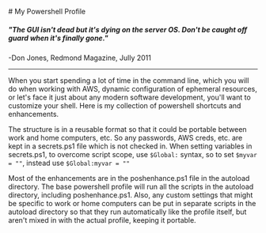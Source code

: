 #  My Powershell Profile##### "The GUI isn't dead but it's dying on the server OS.  Don't be caught off guard when it's finally gone."-Don Jones, Redmond Magazine, Jully 2011***When you start spending a lot of time in the command line, which you will do when working with AWS, dynamic configuration of ephemeral resources, or let's face it just about any modern software development, you'll want to customize your shell.  Here is my collection of powershell shortcuts and enhancements.The structure is in a reusable format so that it could be portable between work and home computers, etc.  So any passwords, AWS creds, etc. are kept in a secrets.ps1 file which is not checked in.  When setting variables in secrets.ps1, to overcome script scope, use `$Global:` syntax, so to set `$myvar = ""`, instead use `$Global:myvar = ""`Most of the enhancements are in the poshenhance.ps1 file in the autoload directory.  The base powershell  profile will run all the scripts in the autoload directory, including poshenhance.ps1.  Also, any custom settings that might be specific to work or home computers can be put in separate scripts in the autoload directory so that they run automatically like the profile itself, but aren't mixed in with the actual profile, keeping it portable.